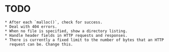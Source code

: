 # TODO

    * After each `malloc()`, check for success.
    * Deal with 404 errors.
    * When no file is specified, show a directory listing.
    * Handle header fields in HTTP requests and responses.
    * There is currently a fixed limit to the number of bytes that an HTTP
      request can be. Change this.
